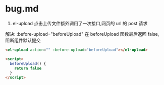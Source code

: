 # bug.md

1. el-upload 点击上传文件额外调用了一次接口,网页的 url 的 post 请求

解决: :before-upload="beforeUpload" 在 beforeUpload 函数最后返回 false, 阻断组件默认提交

```html
<el-upload action="" :before-upload="beforeUpload"></el-upload>

<script>
  beforeUpload() {
    return false
  }
</script>
```
